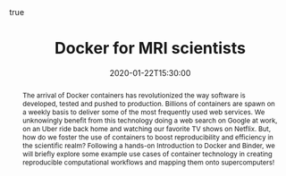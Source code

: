 ---
abstract: The arrival of Docker containers has revolutionized the way software is developed, tested and pushed to production. Billions of containers are spawn on a weekly basis to deliver some of the most frequently used web services. We unknowingly benefit from this technology doing a web search on Google at work, on an Uber ride back home and watching our favorite TV shows on Netflix. But, how do we foster the use of containers to boost reproducibility and efficiency in the scientific realm? Following a hands-on Introduction to Docker and Binder, we will briefly explore some example use cases of container technology in creating reproducible computational workflows and mapping them onto supercomputers!
all_day: false
authors: []
date: "2020-01-22T15:30:00"
date_end: ""
event: OpenMR Benelux 2020
event_url: https://openmrbenelux.github.io/
featured: false
image:
  caption: ""
  focal_point: Right
links:
location: Nijmegen, Netherlands
math: true
projects: []
publishDate: "2020-10-19T00:00:00Z"
slides: ""
summary: ""
tags: []
title: Docker for MRI scientists
url_code: "https://hub.docker.com/u/qmrlab"
url_pdf: ""
url_slides: "https://zenodo.org/record/3625531#.X44n8ZNKhUI"
url_video: ""
---